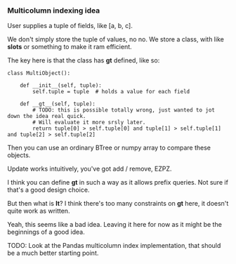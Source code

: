 ### Multicolumn indexing idea

User supplies a tuple of fields, like [a, b, c].

We don't simply store the tuple of values, no no. We store a class, with like __slots__ or something to make it ram 
efficient.

The key here is that the class has __gt__ defined, like so:

```
class MultiObject():

    def __init__(self, tuple):
        self.tuple = tuple  # holds a value for each field
    
    def __gt__(self, tuple):
        # TODO: this is possible totally wrong, just wanted to jot down the idea real quick. 
        # Will evaluate it more srsly later.
        return tuple[0] > self.tuple[0] and tuple[1] > self.tuple[1] and tuple[2] > self.tuple[2]
```

Then you can use an ordinary BTree or numpy array to compare these objects. 

Update works intuitively, you've got add / remove, EZPZ.

I think you can define __gt__ in such a way as it allows prefix queries. Not sure if that's a good design choice.
 
But then what is __lt__? I think there's too many constraints on __gt__ here, it doesn't quite work as written.

Yeah, this seems like a bad idea. Leaving it here for now as it might be the beginnings of a good idea.

TODO: Look at the Pandas multicolumn index implementation, that should be a much better starting point.
